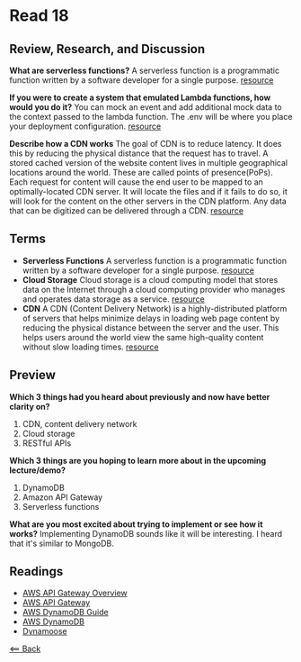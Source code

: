# Read 18

## Review, Research, and Discussion

**What are serverless functions?** A serverless function is a programmatic function written by a software developer for a single purpose. [resource](https://blog.hubspot.com/website/serverless-functions)

**If you were to create a system that emulated Lambda functions, how would you do it?** You can mock an event and add additional mock data to the context passed to the lambda function. The .env will be where you place your deployment configuration. [resource](https://www.npmjs.com/package/node-lambda)

**Describe how a CDN works** The goal of CDN is to reduce latency. It does this by reducing the physical distance that the request has to travel. A stored cached version of the website content lives in multiple geographical locations around the world. These are called points of presence(PoPs). Each request for content will cause the end user to be mapped to an optimally-located CDN server. It will locate the files and if it fails to do so, it will look for the content on the other servers in the CDN platform. Any data that can be digitized can be delivered through a CDN. [resource](https://www.akamai.com/us/en/cdn/what-is-a-cdn.jsp)

## Terms
- **Serverless Functions** A serverless function is a programmatic function written by a software developer for a single purpose. [resource](https://blog.hubspot.com/website/serverless-functions)
- **Cloud Storage** Cloud storage is a cloud computing model that stores data on the Internet through a cloud computing provider who manages and operates data storage as a service. [resource](https://aws.amazon.com/what-is-cloud-storage/)
- **CDN** A CDN (Content Delivery Network) is a highly-distributed platform of servers that helps minimize delays in loading web page content by reducing the physical distance between the server and the user. This helps users around the world view the same high-quality content without slow loading times. [resource](https://www.akamai.com/us/en/cdn/what-is-a-cdn.jsp)

## Preview

**Which 3 things had you heard about previously and now have better clarity on?**
1. CDN, content delivery network
1. Cloud storage
1. RESTful APIs

**Which 3 things are you hoping to learn more about in the upcoming lecture/demo?**
1. DynamoDB
1. Amazon API Gateway
1. Serverless functions

**What are you most excited about trying to implement or see how it works?** Implementing DynamoDB sounds like it will be interesting. I heard that it's similar to MongoDB.

## Readings
- [AWS API Gateway Overview](https://www.serverless.com/amazon-api-gateway)
- [AWS API Gateway](https://aws.amazon.com/api-gateway/)
- [AWS DynamoDB Guide](https://www.dynamodbguide.com/what-is-dynamo-db/)
- [AWS DynamoDB](https://aws.amazon.com/dynamodb/)
- [Dynamoose](https://dynamoosejs.com/getting_started/Introduction/)

[<== Back](https://simoneodegard.github.io/reading-notes/)